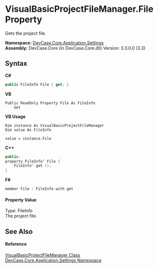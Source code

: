 # VisualBasicProjectFileManager.File Property 
 

Gets the project file.

**Namespace:**&nbsp;<a href="N_DevCase_Core_Application_Settings">DevCase.Core.Application.Settings</a><br />**Assembly:**&nbsp;DevCase.Core (in DevCase.Core.dll) Version: 3.3.0.0 (3.3)

## Syntax

**C#**<br />
``` C#
public FileInfo File { get; }
```

**VB**<br />
``` VB
Public ReadOnly Property File As FileInfo
	Get
```

**VB Usage**<br />
``` VB Usage
Dim instance As VisualBasicProjectFileManager
Dim value As FileInfo

value = instance.File

```

**C++**<br />
``` C++
public:
property FileInfo^ File {
	FileInfo^ get ();
}
```

**F#**<br />
``` F#
member File : FileInfo with get

```


#### Property Value
Type: FileInfo<br />The project file.

## See Also


#### Reference
<a href="T_DevCase_Core_Application_Settings_VisualBasicProjectFileManager">VisualBasicProjectFileManager Class</a><br /><a href="N_DevCase_Core_Application_Settings">DevCase.Core.Application.Settings Namespace</a><br />